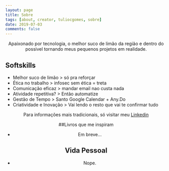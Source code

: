 ```yaml
---
layout: page
title: Sobre
tags: [about, creator, tuliocgomes, sobre]
date: 2019-07-03
comments: false
---
```


<center> Apaixonado por tecnologia, o melhor suco de limão da região e dentro do possivel tornando meus pequenos projetos em realidade.</center>

## Softskills
* Melhor suco de limão > só pra reforçar
* Ética no trabalho > infosec sem ética = treta
* Comunicação eficaz > mandar email nao custa nada
* Atividade repetitiva? > Então automatize
* Gestão de Tempo > Santo Google Calendar + Any.Do
* Criatividade e Inovação > Vai lendo o resto que vai te confirmar tudo

<center> Para informações mais tradicionais, só visitar meu  <a href="https://www.linkedin.com/in/tuliocgomes/">Linkedin</a>


##Livros que me inspiram
* Em breve...


## Vida Pessoal
* Nope.
